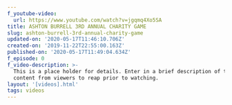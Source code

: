 ```yaml
---
f_youtube-video:
  url: https://www.youtube.com/watch?v=jgqmq4Xo5SA
title: ASHTON BURRELL 3RD ANNUAL CHARITY GAME
slug: ashton-burrell-3rd-annual-charity-game
updated-on: '2020-05-17T11:46:10.706Z'
created-on: '2019-11-22T22:55:00.163Z'
published-on: '2020-05-17T11:49:04.634Z'
f_episode: 0
f_video-description: >-
  This is a place holder for details. Enter in a brief description of the video
  content from viewers to reap prior to watching.
layout: '[videos].html'
tags: videos
---
```



